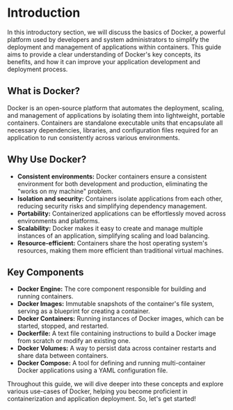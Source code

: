 # Introduction

In this introductory section, we will discuss the basics of Docker, a powerful platform used by developers and system administrators to simplify the deployment and management of applications within containers. This guide aims to provide a clear understanding of Docker's key concepts, its benefits, and how it can improve your application development and deployment process.

## What is Docker?

Docker is an open-source platform that automates the deployment, scaling, and management of applications by isolating them into lightweight, portable containers. Containers are standalone executable units that encapsulate all necessary dependencies, libraries, and configuration files required for an application to run consistently across various environments.

## Why Use Docker?

- **Consistent environments:** Docker containers ensure a consistent environment for both development and production, eliminating the "works on my machine" problem.
- **Isolation and security:** Containers isolate applications from each other, reducing security risks and simplifying dependency management.
- **Portability:** Containerized applications can be effortlessly moved across environments and platforms.
- **Scalability:** Docker makes it easy to create and manage multiple instances of an application, simplifying scaling and load balancing.
- **Resource-efficient:** Containers share the host operating system's resources, making them more efficient than traditional virtual machines.

## Key Components

- **Docker Engine:** The core component responsible for building and running containers.
- **Docker Images:** Immutable snapshots of the container's file system, serving as a blueprint for creating a container.
- **Docker Containers:** Running instances of Docker images, which can be started, stopped, and restarted.
- **Dockerfile:** A text file containing instructions to build a Docker image from scratch or modify an existing one.
- **Docker Volumes:** A way to persist data across container restarts and share data between containers.
- **Docker Compose:** A tool for defining and running multi-container Docker applications using a YAML configuration file.

Throughout this guide, we will dive deeper into these concepts and explore various use-cases of Docker, helping you become proficient in containerization and application deployment. So, let's get started!